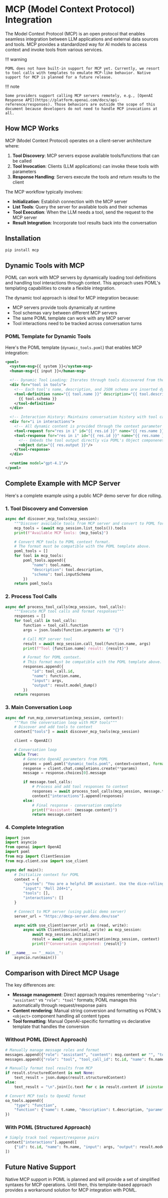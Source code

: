 # MCP (Model Context Protocol) Integration

The Model Context Protocol (MCP) is an open protocol that enables seamless integration between LLM applications and external data sources and tools. MCP provides a standardized way for AI models to access context and invoke tools from various services.

!!! warning

    POML does not have built-in support for MCP yet. Currently, we resort to tool calls with templates to emulate MCP-like behavior. Native support for MCP is planned for a future release.

!!! note

    Some providers support calling MCP servers remotely, e.g., [OpenAI Response API](https://platform.openai.com/docs/api-reference/responses). Those behaviors are outside the scope of this document because developers do not need to handle MCP invocations at all.

## How MCP Works

MCP (Model Context Protocol) operates on a client-server architecture where:

1. **Tool Discovery**: MCP servers expose available tools/functions that can be called
2. **Tool Invocation**: Clients (LLM applications) can invoke these tools with parameters
3. **Response Handling**: Servers execute the tools and return results to the client

The MCP workflow typically involves:

- **Initialization**: Establish connection with the MCP server
- **List Tools**: Query the server for available tools and their schemas
- **Tool Execution**: When the LLM needs a tool, send the request to the MCP server
- **Result Integration**: Incorporate tool results back into the conversation

## Installation

```bash
pip install mcp
```

## Dynamic Tools with MCP

POML can work with MCP servers by dynamically loading tool definitions and handling tool interactions through context. This approach uses POML's templating capabilities to create a flexible integration.

The dynamic tool approach is ideal for MCP integration because:

- MCP servers provide tools dynamically at runtime
- Tool schemas vary between different MCP servers
- The same POML template can work with any MCP server
- Tool interactions need to be tracked across conversation turns

### POML Template for Dynamic Tools

Here's the POML template (`dynamic_tools.poml`) that enables MCP integration:

```xml
<poml>
  <system-msg>{{ system }}</system-msg>
  <human-msg>{{ input }}</human-msg>

  <!-- Dynamic Tool Loading: Iterates through tools discovered from the MCP server -->
  <div for="tool in tools">
    <!-- Each tool's name, description, and JSON schema are inserted dynamically -->
    <tool-definition name="{{ tool.name }}" description="{{ tool.description }}">
      {{ tool.schema }}
    </tool-definition>
  </div>

  <!-- Interaction History: Maintains conversation history with tool calls and responses -->
  <div for="i in interactions">
    <!-- All dynamic content is provided through the context parameter -->
    <tool-request for="res in i" id="{{ res.id }}" name="{{ res.name }}" parameters="{{ res.input }}" />
    <tool-response for="res in i" id="{{ res.id }}" name="{{ res.name }}">
      <!-- Embeds the tool output directly via POML's Object componenet. -->
      <object data="{{ res.output }}"/>
    </tool-response>
  </div>

  <runtime model="gpt-4.1"/>
</poml>
```

## Complete Example with MCP Server

Here's a complete example using a public MCP demo server for dice rolling.

### 1. Tool Discovery and Conversion

```python
async def discover_mcp_tools(mcp_session):
    """Discover available tools from MCP server and convert to POML format"""
    mcp_tools = (await mcp_session.list_tools()).tools
    print(f"Available MCP tools: {mcp_tools}")

    # Convert MCP tools to POML context format.
    # The format must be compatible with the POML template above.
    poml_tools = []
    for tool in mcp_tools:
        poml_tools.append({
            "name": tool.name,
            "description": tool.description,
            "schema": tool.inputSchema
        })
    return poml_tools
```

### 2. Process Tool Calls

```python
async def process_tool_calls(mcp_session, tool_calls):
    """Execute MCP tool calls and format responses"""
    responses = []
    for tool_call in tool_calls:
        function = tool_call.function
        args = json.loads(function.arguments or "{}")

        # Call MCP server tool
        result = await mcp_session.call_tool(function.name, args)
        print(f"Tool {function.name} result: {result}")

        # Format for POML context.
        # This format must be compatible with the POML template above.
        responses.append({
            "id": tool_call.id,
            "name": function.name,
            "input": args,
            "output": result.model_dump()
        })
    return responses
```

### 3. Main Conversation Loop

```python
async def run_mcp_conversation(mcp_session, context):
    """Run the conversation loop with MCP tools"""
    # Discover and add tools to context
    context["tools"] = await discover_mcp_tools(mcp_session)

    client = OpenAI()

    # Conversation loop
    while True:
        # Generate OpenAI parameters from POML
        params = poml.poml("dynamic_tools.poml", context=context, format="openai_chat")
        response = client.chat.completions.create(**params)
        message = response.choices[0].message

        if message.tool_calls:
            # Process and add tool responses to context
            responses = await process_tool_calls(mcp_session, message.tool_calls)
            context["interactions"].append(responses)
        else:
            # Final response - conversation complete
            print(f"Assistant: {message.content}")
            return message.content
```

### 4. Complete Integration

```python
import json
import asyncio
from openai import OpenAI
import poml
from mcp import ClientSession
from mcp.client.sse import sse_client

async def main():
    # Initialize context for POML
    context = {
        "system": "You are a helpful DM assistant. Use the dice-rolling tool when needed.",
        "input": "Roll 2d4+1",
        "tools": [],
        "interactions": []
    }

    # Connect to MCP server (using public demo server)
    server_url = "https://dmcp-server.deno.dev/sse"

    async with sse_client(server_url) as (read, write):
        async with ClientSession(read, write) as mcp_session:
            await mcp_session.initialize()
            result = await run_mcp_conversation(mcp_session, context)
            print(f"Conversation completed: {result}")

if __name__ == "__main__":
    asyncio.run(main())
```

## Comparison with Direct MCP Usage

The key differences are:

- **Message management**: Direct approach requires remembering `"role": "assistant"` vs `"role": "tool"` formats; POML manages this automatically through request/response pairs
- **Content rendering**: Manual string conversion and formatting vs POML's `<object>` component handling all content types
- **Tool formatting**: Manual OpenAI-specific formatting vs declarative template that handles the conversion

### Without POML (Direct Approach)

```python
# Manually manage message roles and format
messages.append({"role": "assistant", "content": msg.content or "", "tool_calls": msg.tool_calls})
messages.append({"role": "tool", "tool_call_id": tc.id, "name": fn.name, "content": text_result})

# Manually format tool results from MCP
if result.structuredContent is not None:
    text_result = json.dumps(result.structuredContent)
else:
    text_result = "\n".join([c.text for c in result.content if isinstance(c, types.TextContent)])

# Convert MCP tools to OpenAI format
oa_tools.append({
    "type": "function",
    "function": {"name": t.name, "description": t.description, "parameters": t.inputSchema}
})
```

### With POML (Structured Approach)

```python
# Simply track tool request/response pairs
context["interactions"].append([
    {"id": tc.id, "name": fn.name, "input": args, "output": result.model_dump()}
])
```

## Future Native Support

Native MCP support in POML is planned and will provide a set of simplified syntaxes for MCP operations. Until then, this template-based approach provides a workaround solution for MCP integration with POML.
